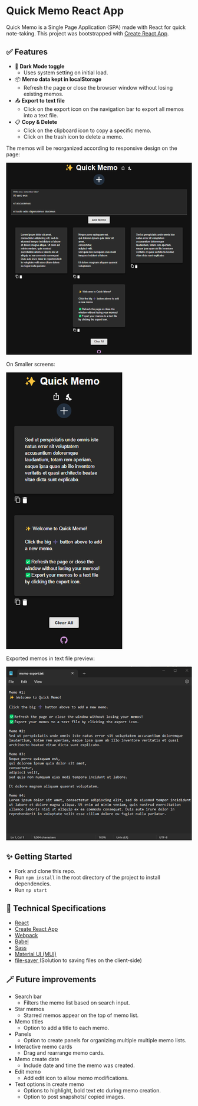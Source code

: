 # Quick Memo React App
Quick Memo is a Single Page Application (SPA) made with React for quick note-taking.
This project was bootstrapped with [Create React App](https://github.com/facebook/create-react-app).


## ✅ Features
- 🌙 <b>Dark Mode toggle </b>
  - Uses system setting on initial load.
- 📦 <b>Memo data kept in localStorage </b>
  - Refresh the page or close the browser window without losing existing memos.
- 📤 <b>Export to text file</b> 
  - Click on the export icon on the navigation bar to export all memos into a text file.
- 📋 <b>Copy & Delete</b>
  - Click on the clipboard icon to copy a specific memo.
  - Click on the trash icon to delete a memo.

The memos will be reorganized according to responsive design on the page:

![Quick Memo landing page](./docs/add-memo-data.png)

On Smaller screens:

![Quick Memo landing page](./docs/memo-responsive.png)

Exported memos in text file preview:

![Memo export preview](./docs/memo-export.png)

## ✨ Getting Started
- Fork and clone this repo.
- Run  ```npm install``` in the root directory of the project to install dependencies.
- Run ```np start```

## 🔧 Technical Specifications
- <a href="https://reactjs.org/"> React</a>
- <a href="https://reactjs.org/docs/create-a-new-react-app.html#gatsby-focus-wrapper"> Create React App</a>
- <a href="https://webpack.js.org/"> Webpack</a>
- <a href="https://babeljs.io/"> Babel</a>
- <a href="https://sass-lang.com/documentation/"> Sass</a>
- <a href="https://mui.com/material-ui/"> Material UI (MUI)</a>
- <a href="https://www.npmjs.com/package/file-saver"> file-saver </a> (Solution to saving files on the client-side)

## 🪄 Future improvements
- Search bar  
  - Filters the memo list based on search input.
- Star memos 
  - Starred memos appear on the top of memo list.
- Memo titles 
  - Option to add a title to each memo.
- Panels 
  - Option to create panels for organizing multiple multiple memo lists.
- Interactive memo cards
  - Drag and rearrange memo cards.
- Memo create date
  - Include date and time the memo was created.
- Edit memo
  - Add edit icon to allow memo modifications.
- Text options in create memo
  - Options to highlight, bold text etc during memo creation.
  - Option to post snapshots/ copied images.